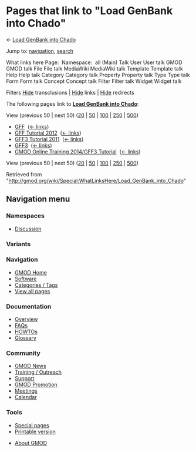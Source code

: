 <div id="mw-page-base" class="noprint">

</div>

<div id="mw-head-base" class="noprint">

</div>

<div id="content" class="mw-body" role="main">

<span id="top"></span>

<div id="mw-js-message" style="display:none;">

</div>



# <span dir="auto">Pages that link to "Load GenBank into Chado"</span>

<div id="bodyContent">

<div id="contentSub">

← [Load GenBank into
Chado](/wiki/Load_GenBank_into_Chado "Load GenBank into Chado")

</div>

<div id="jump-to-nav" class="mw-jump">

Jump to: [navigation](#mw-navigation), [search](#p-search)

</div>

<div id="mw-content-text">

What links here Page:  Namespace:  all (Main) Talk User User talk GMOD
GMOD talk File File talk MediaWiki MediaWiki talk Template Template talk
Help Help talk Category Category talk Property Property talk Type Type
talk Form Form talk Concept Concept talk Filter Filter talk Widget
Widget talk

Filters
[Hide](/mediawiki/index.php?title=Special:WhatLinksHere/Load_GenBank_into_Chado&hidetrans=1 "Special:WhatLinksHere/Load GenBank into Chado")
transclusions \|
[Hide](/mediawiki/index.php?title=Special:WhatLinksHere/Load_GenBank_into_Chado&hidelinks=1 "Special:WhatLinksHere/Load GenBank into Chado")
links \|
[Hide](/mediawiki/index.php?title=Special:WhatLinksHere/Load_GenBank_into_Chado&hideredirs=1 "Special:WhatLinksHere/Load GenBank into Chado")
redirects

The following pages link to **[Load GenBank into
Chado](/wiki/Load_GenBank_into_Chado "Load GenBank into Chado")**:

View (previous 50 \| next 50)
([20](/mediawiki/index.php?title=Special:WhatLinksHere/Load_GenBank_into_Chado&limit=20 "Special:WhatLinksHere/Load GenBank into Chado")
\|
[50](/mediawiki/index.php?title=Special:WhatLinksHere/Load_GenBank_into_Chado&limit=50 "Special:WhatLinksHere/Load GenBank into Chado")
\|
[100](/mediawiki/index.php?title=Special:WhatLinksHere/Load_GenBank_into_Chado&limit=100 "Special:WhatLinksHere/Load GenBank into Chado")
\|
[250](/mediawiki/index.php?title=Special:WhatLinksHere/Load_GenBank_into_Chado&limit=250 "Special:WhatLinksHere/Load GenBank into Chado")
\|
[500](/mediawiki/index.php?title=Special:WhatLinksHere/Load_GenBank_into_Chado&limit=500 "Special:WhatLinksHere/Load GenBank into Chado"))

- [GFF](/wiki/GFF "GFF") ‎ <span class="mw-whatlinkshere-tools">([←
  links](/mediawiki/index.php?title=Special:WhatLinksHere&target=GFF "Special:WhatLinksHere"))</span>
- [GFF Tutorial 2012](/wiki/GFF_Tutorial_2012 "GFF Tutorial 2012") ‎
  <span class="mw-whatlinkshere-tools">([←
  links](/mediawiki/index.php?title=Special:WhatLinksHere&target=GFF+Tutorial+2012 "Special:WhatLinksHere"))</span>
- [GFF3 Tutorial 2011](/wiki/GFF3_Tutorial_2011 "GFF3 Tutorial 2011") ‎
  <span class="mw-whatlinkshere-tools">([←
  links](/mediawiki/index.php?title=Special:WhatLinksHere&target=GFF3+Tutorial+2011 "Special:WhatLinksHere"))</span>
- [GFF3](/wiki/GFF3 "GFF3") ‎ <span class="mw-whatlinkshere-tools">([←
  links](/mediawiki/index.php?title=Special:WhatLinksHere&target=GFF3 "Special:WhatLinksHere"))</span>
- [GMOD Online Training 2014/GFF3
  Tutorial](/wiki/GMOD_Online_Training_2014/GFF3_Tutorial "GMOD Online Training 2014/GFF3 Tutorial")
  ‎ <span class="mw-whatlinkshere-tools">([←
  links](/mediawiki/index.php?title=Special:WhatLinksHere&target=GMOD+Online+Training+2014%2FGFF3+Tutorial "Special:WhatLinksHere"))</span>

View (previous 50 \| next 50)
([20](/mediawiki/index.php?title=Special:WhatLinksHere/Load_GenBank_into_Chado&limit=20 "Special:WhatLinksHere/Load GenBank into Chado")
\|
[50](/mediawiki/index.php?title=Special:WhatLinksHere/Load_GenBank_into_Chado&limit=50 "Special:WhatLinksHere/Load GenBank into Chado")
\|
[100](/mediawiki/index.php?title=Special:WhatLinksHere/Load_GenBank_into_Chado&limit=100 "Special:WhatLinksHere/Load GenBank into Chado")
\|
[250](/mediawiki/index.php?title=Special:WhatLinksHere/Load_GenBank_into_Chado&limit=250 "Special:WhatLinksHere/Load GenBank into Chado")
\|
[500](/mediawiki/index.php?title=Special:WhatLinksHere/Load_GenBank_into_Chado&limit=500 "Special:WhatLinksHere/Load GenBank into Chado"))

</div>

<div class="printfooter">

Retrieved from
"<http://gmod.org/wiki/Special:WhatLinksHere/Load_GenBank_into_Chado>"

</div>

<div id="catlinks" class="catlinks catlinks-allhidden">

</div>

<div class="visualClear">

</div>

</div>

</div>

<div id="mw-navigation">

## Navigation menu

<div id="mw-head">



<div id="left-navigation">

<div id="p-namespaces" class="vectorTabs" role="navigation"
aria-labelledby="p-namespaces-label">

### Namespaces


- <span id="ca-talk"><a
  href="/mediawiki/index.php?title=Talk:Load_GenBank_into_Chado&amp;action=edit&amp;redlink=1"
  accesskey="t"
  title="Discussion about the content page [t]">Discussion</a></span>

</div>

<div id="p-variants" class="vectorMenu emptyPortlet" role="navigation"
aria-labelledby="p-variants-label">

### 

### Variants[](#)

<div class="menu">

</div>

</div>

</div>





</div>

</div>

</div>

<div id="mw-panel">

<div id="p-logo" role="banner">

<a href="/wiki/Main_Page"
style="background-image: url(http://gmod.org/images/GMOD-cogs.png);"
title="Visit the main page"></a>

</div>

<div id="p-Navigation" class="portal" role="navigation"
aria-labelledby="p-Navigation-label">

### Navigation

<div class="body">

- <span id="n-GMOD-Home">[GMOD Home](/wiki/Main_Page)</span>
- <span id="n-Software">[Software](/wiki/GMOD_Components)</span>
- <span id="n-Categories-.2F-Tags">[Categories /
  Tags](/wiki/Categories)</span>
- <span id="n-View-all-pages">[View all
  pages](/wiki/Special:AllPages)</span>

</div>

</div>

<div id="p-Documentation" class="portal" role="navigation"
aria-labelledby="p-Documentation-label">

### Documentation

<div class="body">

- <span id="n-Overview">[Overview](/wiki/Overview)</span>
- <span id="n-FAQs">[FAQs](/wiki/Category:FAQ)</span>
- <span id="n-HOWTOs">[HOWTOs](/wiki/Category:HOWTO)</span>
- <span id="n-Glossary">[Glossary](/wiki/Glossary)</span>

</div>

</div>

<div id="p-Community" class="portal" role="navigation"
aria-labelledby="p-Community-label">

### Community

<div class="body">

- <span id="n-GMOD-News">[GMOD News](/wiki/GMOD_News)</span>
- <span id="n-Training-.2F-Outreach">[Training /
  Outreach](/wiki/Training_and_Outreach)</span>
- <span id="n-Support">[Support](/wiki/Support)</span>
- <span id="n-GMOD-Promotion">[GMOD
  Promotion](/wiki/GMOD_Promotion)</span>
- <span id="n-Meetings">[Meetings](/wiki/Meetings)</span>
- <span id="n-Calendar">[Calendar](/wiki/Calendar)</span>

</div>

</div>

<div id="p-tb" class="portal" role="navigation"
aria-labelledby="p-tb-label">

### Tools

<div class="body">

- <span id="t-specialpages"><a href="/wiki/Special:SpecialPages" accesskey="q"
  title="A list of all special pages [q]">Special pages</a></span>
- <span id="t-print"><a
  href="/mediawiki/index.php?title=Special:WhatLinksHere/Load_GenBank_into_Chado&amp;printable=yes"
  rel="alternate" accesskey="p"
  title="Printable version of this page [p]">Printable version</a></span>

</div>

</div>

</div>

</div>

<div id="footer" role="contentinfo">

- <span id="footer-places-about">[About
  GMOD](/wiki/GMOD:About "GMOD:About")</span>

<!-- -->






</div>
